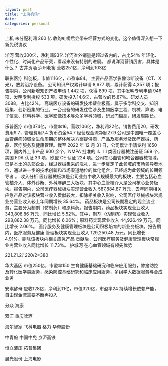 ```yaml
---
layout: post
title: "上海机场"
date: 
categories: personal
---
```

上机
未分配利润 260 亿
收购虹桥后会带来经营方式的变化，这个值得深入想一下
新免税协议

洋河
营收300亿，净利润93亿
洋河省外销量是超过省内的，占比54%
年轻化、个性化、时尚化产品研究，看起来没有特别的进展。
都说洋河营销厉害，具体是什么？
古井贡酒
泸州老窖
营收251亿，净利润103亿

联影医疗
科创板，市值1116亿，市盈率84。
主要产品医学影像诊断设备（CT、X光），放射治疗设备。
公司知识产权累计申请 8,677 项，累计获得 4,357 项；报告期内，公司新增知识产权申请 1,442 项，获得 899 项，其中发明专利申请 946 项，发明专利授权 533 项。研发投入14.6亿，占营收的15.87%。研发人员3088，占比42%。
高端医疗设备的研发技术壁垒极高，属于多学科交叉、知识密集、创新密集的行业，一台设备的研发往往涉及生物医学工程、机械、算法、电子信息、材料科学、医学影像技术等众多学科领域，研发门槛高，研发周期长。

乐普医疗
市值374亿，市盈率16。营收106亿，净利润22亿。销售费用20，研发费用9.7，管理费用7.4
货币资金54.7
经营现金流净额27.9
公司是中国唯一覆盖心血管疾病领域全生命周期的整体解决方案提供商，产品及服务涉及医疗器械、药品、医疗服务及健康管理。截至 2022 年 12 月 31 日，公司累计申请专利 1650 项，国内外上市产品 600 余个，NMPA 批准的 II、III 类医疗器械注册证 569 个，美国 FDA 认证 33 项，欧盟 CE 认证 224 项。公司在心血管和吻合器器械领域，已是本土的头部企业，经过器械集采的洗礼，进一步奠定了此领域的市场领导者地位，通过进一步的技术创新和市场渠道地位的优化组合，已经成为此领域的长期领导者 。
收入分析
医疗器械板块是公司业务中收入规模最大的板块，主要包括心血管植介入、体外诊断、外科麻醉三大板块，其中心血管植介入是公司核心业务板块。报告期内，公司医疗器械板块实现营业收入 587,884.87 万元，去年同期相关应急产品对该板块营业收入贡献较大，扣除相关收入影响，公司医疗器械板块常规业务营业收入较上年同期增长 35.64%。
药品板块是公司长期稳定的现金流业务，主要分为制剂（仿制药）和原料药。报告期内，药品板块实现营业收入 343,808.86 万元，同比增长 5.52%。其中，制剂（仿制药）实现营业收入 298,882.38 万元，同比增长 6.06%；原料药实现营业收入 44,926.49 万元，同比增长 2.06%。
医疗服务及健康管理板块是公司积极培育的新业务板块。报告期内，医疗服务及健康
管理板块实现营业收入 129,250.48 万元，同比增长 4.91%。剔除该板块内相关应急产品
贡献后，公司医疗服务及健康管理板块常规业务营业收入同比增长 11.73%。
护城河
在心血管领域有领先优势

22*1.2*1.2*1.2*20/2=380

华大基因
市值250亿，市盈率150
生育健康基础研究和临床应用服务，肿瘤防控及转化医学类服务，感染防控基础研究和临床应用服务，多组学大数据服务与合成业务


安琪酵母
应收128亿，净利润11亿，市值320亿，市盈率24
持续增长依赖产能，自由现金流需要不断再投入

分众
海康

双汇
重庆啤酒

海尔智家
飞科电器
格力
华帝股份

中青旅
中国中免
京沪高铁

恒立液压
拓普集团

晨光股份
上海电影